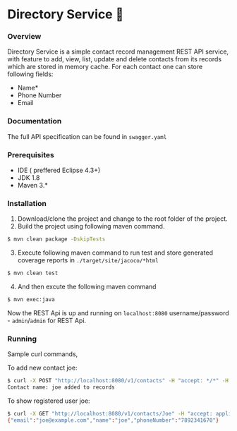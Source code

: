 # Directory Service 📘

### Overview
Directory Service is a simple contact record management REST API service, with feature to add, view, list, update and delete contacts from its records which are stored in memory cache.
For each contact one can store following fields:
 - Name*
  - Phone Number
  - Email

### Documentation

The full API specification can be found in `swagger.yaml`

### Prerequisites
* IDE ( preffered Eclipse 4.3+)
* JDK 1.8
* Maven 3.*

### Installation

1. Download/clone the project and change to the root folder of the project.
2. Build the project using following maven command.
```sh
$ mvn clean package -DskipTests
```
3. Execute following maven command to run test and store generated coverage reports in `./target/site/jacoco/*html`
```sh
$ mvn clean test
```
4. And then excute the following maven command
 ```sh
$ mvn exec:java
```
 Now the REST Api is up and running on `localhost:8080`
 username/password - `admin`/`admin` for REST Api.

 ### Running

 Sample curl commands,

 To add new contact joe:
 ```sh
$ curl -X POST "http://localhost:8080/v1/contacts" -H "accept: */*" -H "Authorization: Basic YWRtaW46c21hcnRiZWFy" -H "Content-Type: application/json" -d "{\"name\":\"joe\",\"phoneNumber\":\"7892341670\",\"email\":\"joe@example.com\"}"
Contact name: joe added to records
 ````
To show registered user joe:
```sh
$ curl -X GET "http://localhost:8080/v1/contacts/Joe" -H "accept: application/json" -H "Authorization: Basic YWRtaW46c21hcnRiZWFy"
{"email":"joe@example.com","name":"joe","phoneNumber":"7892341670"}

